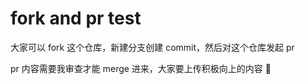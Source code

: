 # fork and pr test

大家可以 fork 这个仓库，新建分支创建 commit，然后对这个仓库发起 pr

pr 内容需要我审查才能 merge 进来，大家要上传积极向上的内容 🥰
